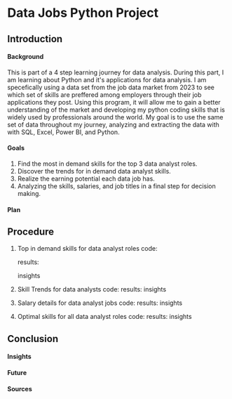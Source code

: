 # Data Jobs Python Project
## Introduction
#### Background
This is part of a 4 step learning journey for data analysis.  During this part, I am learning about Python and it's applications for data analysis. I am specefically using a data set from the job data market from 2023 to see which set of skills are preffered among employers through their job applications they post. Using this program, it will allow me to gain a better understanding of the market and developing my python coding skills that is widely used by professionals around the world. My goal is to use the same set of data throughout my journey, analyzing and extracting the data with with SQL, Excel, Power BI, and Python.
#### Goals
1. Find the most in demand skills for the top 3 data analyst roles.
2. Discover the trends for in demand data analyst skills.
3. Realize the earning potential each data job has.
4. Analyzing the skills, salaries, and job titles in a final step for decision making.
#### Plan
## Procedure
1. Top in demand skills for data analyst roles
    code:

    results:

    insights

2. Skill Trends for data analysts
    code:
    results:
    insights

3. Salary details for data analyst jobs
    code:
    results:
    insights

4. Optimal skills for all data analyst roles
    code:
    results:
    insights
    
## Conclusion
#### Insights
#### Future
#### Sources
